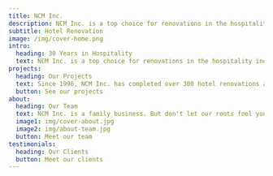 ```yaml
---
title: NCM Inc.
description: NCM Inc. is a top choice for renovations in the hospitality industry. Why? 30 years of experience speaks for itself. From pools to patios and bar rooms to bathrooms, we've done it all.
subtitle: Hotel Renovation
image: /img/cover-home.png
intro:
  heading: 30 Years in Hospitality
  text: NCM Inc. is a top choice for renovations in the hospitality industry. Why? 30 years of experience speaks for itself. From pools to patios and bar rooms to bathrooms, we've done it all.
projects:
  heading: Our Projects
  text: Since 1996, NCM Inc. has completed over 300 hotel renovations across the country. We have state licensing in Florida, California, Washington, South Carolina, Oregon, Arizona, and Colorado. Though we are always expanding, our fair treatment of clients keeps them coming back year after year.
  button: See our projects
about:
  heading: Our Team
  text: NCM Inc. is a family business. But don't let our roots fool you, we have over 300 commercial projects under our belt, licensing in 6 states, and team members with 30+ years of hopitality experience. Don't be surprised if you feel like part of the family!
  image1: img/cover-about.jpg
  image2: img/about-team.jpg
  button: Meet our team
testimonials:
  heading: Our Clients
  button: Meet our clients
---
```

